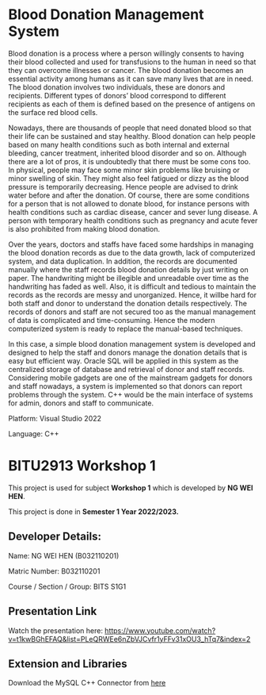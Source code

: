 # Blood Donation Management System

Blood donation is a process where a person willingly consents to having their blood collected and used for transfusions to the human in need so that they can overcome illnesses or cancer. The blood donation becomes an essential activity among humans as it can save many lives that are in need. The blood donation involves two individuals, these are donors and recipients. Different types of donors’ blood correspond to different recipients as each of them is defined based on the presence of antigens on the surface red blood cells.

Nowadays, there are thousands of people that need donated blood so that their life can be sustained and stay healthy. Blood donation can help people based on many health conditions such as both internal and external bleeding, cancer treatment, inherited blood disorder and so on. Although there are a lot of pros, it is undoubtedly
that there must be some cons too. In physical, people may face some minor skin problems like bruising or minor swelling of skin. They might also feel fatigued or dizzy as the blood pressure is temporarily decreasing. Hence people are advised to drink water before and after the donation. Of course, there are some conditions for a person
that is not allowed to donate blood, for instance persons with health conditions such as cardiac disease, cancer and sever lung disease. A person with temporary health conditions such as pregnancy and acute fever is also prohibited from making blood donation.

Over the years, doctors and staffs have faced some hardships in managing the blood donation records as due to the data growth, lack of computerized system, and data duplication. In addition, the records are documented manually where the staff records blood donation details by just writing on paper. The handwriting might be illegible and unreadable over time as the handwriting has faded as well. Also, it is difficult and tedious to maintain the records as the records are messy and unorganized. Hence, it willbe hard for both staff and donor to understand the donation details respectively. The records of donors and staff are not secured too as the manual management of data is complicated and time-consuming. Hence the modern computerized system is ready to replace the manual-based techniques.

In this case, a simple blood donation management system is developed and designed to help the staff and donors manage the donation details that is easy but efficient way. Oracle SQL will be applied in this system as the centralized storage of database and retrieval of donor and staff records. Considering mobile gadgets are one of the mainstream gadgets for donors and staff nowadays, a system is implemented so that donors can report problems through the system. C++ would be the main interface of systems for admin, donors and staff to communicate.

Platform: Visual Studio 2022

Language: C++

# BITU2913 Workshop 1

This project is used for subject **Workshop 1** which is developed by **NG WEI HEN**.

This project is done in **Semester 1 Year 2022/2023.**

## **Developer Details:**

Name: NG WEI HEN (B032110201)

Matric Number: B032110201

Course / Section / Group: BITS S1G1


## **Presentation Link** 
Watch the presentation here: https://www.youtube.com/watch?v=t1kwBGhEFAQ&list=PLeQRWEe6nZbVJCvfr1yFFv31xOU3_hTq7&index=2


## **Extension and Libraries**
Download the MySQL C++ Connector from [here](https://downloads.mysql.com/archives/c-cpp/)
